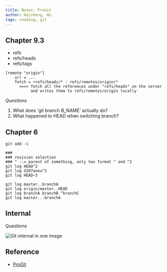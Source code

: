 ```yaml
---
title: Notes: ProGit
author: Haisheng, Wu
tags: reading, git
---
```


## Chapter 9.3
   - refs
   - refs/heads
   - refs/tags

~~~~~~{.sh}
[remote "origin"]
    url = ...
    fetch = +refs/heads/* : refs/remotes/origin/*
      ===> fetch all the references under "refs/heads" on the server 
           and writes them to refs/remotes/origin locally
~~~~~~

_Questions_

   1. What does 'git branch B_NAME' actually do?
   2. What happened to HEAD when switching branch?

## Chapter 6

~~~~~~{.sh}
git add -i
~~~~~~

~~~~~~{.sh}
###
### revision selection
### ^ ::= parent of something, only two format ^ and ^2
git log HEAD^2 
git log d107aoeu^2
git log HEAD~3
~~~~~~

~~~~~~{.sh}
git log master..branchA
git log origin/master..HEAD
git log branchA branchB ^branchC
git log master...branchA
~~~~~~

## Internal

Questions

![Git internal in one image](http://freizl.github.com/images/git_internal.png)

## Reference
  + [ProGit](http://progit.org/book/)
